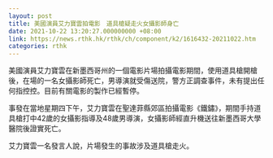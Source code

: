 ```yaml
---
layout: post
title: 美國演員艾力寶雲拍電影　道具槍疑走火女攝影師身亡
date: 2021-10-22 13:20:27.000000000 +08:00
link: https://news.rthk.hk/rthk/ch/component/k2/1616432-20211022.htm
categories: rthk
---
```


美國演員艾力寶雲在新墨西哥州的一個電影片場拍攝電影期間，使用道具槍開槍後，在場的一名女攝影師死亡，男導演就受傷送院，警方正調查事件，未有提出任何指控控。目前有關電影的製作已經暫停。

事發在當地星期四下午，艾力寶雲在聖達菲縣郊區拍攝電影《鐵鏽》，期間手持道具槍打中42歲的女攝影指導及48歲男導演，女攝影師經直升機送往新墨西哥大學醫院後證實死亡。

艾力寶雲一名發言人說，片場發生的事故涉及道具槍走火。
